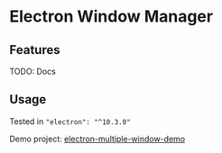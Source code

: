 # Electron Window Manager

## Features

TODO: Docs

## Usage

Tested in `"electron": "^10.3.0"`

Demo project: [electron-multiple-window-demo](https://github.com/canwdev/electron-multiple-window-demo)

